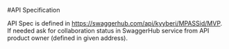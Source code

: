 #API Specification

API Spec is defined in https://swaggerhub.com/api/kyyberi/MPASSid/MVP. If needed ask for collaboration status in SwaggerHub service from API product owner (defined in given address). 
